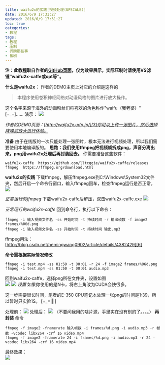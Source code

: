 ```yaml
---
title: waifu2x的实践[视频处理(UPSCALE)]
date: 2016/6/9 17:31:27
updated: 2016/6/9 17:31:27
toc: true
categories:
- 教程
tags:
- 教程
- 压制
- 折腾那些事
- 番剧
---
```


**注：此教程取自作者的[GitHub页面][1]，仅为效果展示，实际压制时请使用VS滤镜“waifu2x-caffe或opt等”。**

**什么是waifu2x：**
作者的DEMO主页上对它的介绍是这样的
>本程序使用卷积神经网络对动漫风格的图片进行放大操作。

这个名字来源于海外的动画粉丝们将喜欢的角色称作"waifu（我老婆）" [=_=]......
演示：
![](/pictures/waifu2x/slide.png)

*作者的DEMO页面：[http://waifu2x.udp.jp/][3]你可以上传一张图片，然后选择降噪或放大进行体验。*
<!--more-->
**准备**
由于在线版的一次只能处理一张图片，根本无法进行视频处理，所以我们需要使用本地编译版的。
**思路：我们使用ffmpeg把视频帧拆成png，声音分离出来，png用waifu2x处理后再封装回去。**
你需要准备这些软件：
```
waifu2x-caffe  https://github.com/lltcggie/waifu2x-caffe/releases
ffmpeg  https://ffmpeg.org/download.html
```
**waifu2x的实践**
下载ffmpeg，解压ffmpeg.exe到C:\Windows\System32文件夹，然后开启一个命令行窗口，输入ffmpeg回车，检查ffmpeg运行是否正常。
![](/pictures/waifu2x/2.PNG)

*正常运行的ffmpeg*
下载waifu2x-caffe后解压，双击waifu2x-caffe.exe
![](/pictures/waifu2x/wc1.PNG)

*正常运行的waifu2x-caffe*
回到命令行，执行以下命令：
```
ffmpeg -i 输入视频文件名 -ss 开始时间 -t 持续时间 -r 输出帧数 -f image2 frames/%06d.png
ffmpeg -i 输入视频文件名 -ss 开始时间 -t 持续时间 输出.mp3
```
ffmpeg用法：[http://blog.csdn.net/hemingwang0902/article/details/4382429][6]

**命令需根据实际情况修改**
```
ffmpeg -i test.mp4 -ss 01:50 -t 00:01 -r 24 -f image2 frames/%06d.png
ffmpeg -i test.mp4 -ss 01:50 -t 00:01 audio.mp3
```
回到waifu2x-caffe，选择png所在文件夹，设置如图  
![](/pictures/waifu2x/3.PNG)
![](/pictures/waifu2x/as.PNG)
*设置*
如果你使用的是N卡，将右上角改为CUDA会快很多。

这一步需要很长时间，笔者的E-350 CPU笔记本处理一张png的时间是1:39，所以暂时只实验1S。 [=_=|||]

处理前：
![](/pictures/waifu2x/000015.png)
处理后：
![](/pictures/waifu2x/000015a.png)
（不要问我用的啥片源，手里实在没有别的了。。。。）
**再封装**
命令
```
ffmpeg -f image2 -framerate 输入帧数 -i frames/%d.png -i audio.mp3 -r 帧数 -vcodec libx264 -crf 16 video.mp4
ffmpeg -f image2 -framerate 24 -i frames/%d.png -i audio.mp3 -r 24 -vcodec libx264 -crf 16 video.mp4
```
最终效果：  
![](/pictures/waifu2x/e.PNG)


  [1]: https://github.com/nagadomi/waifu2x
  [3]: http://waifu2x.udp.jp/
  [6]: http://blog.csdn.net/hemingwang0902/article/details/4382429
